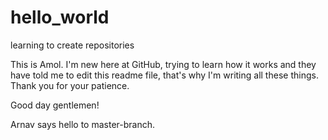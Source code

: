 # hello_world
learning to create repositories 

This is Amol. I'm new here at GitHub, trying to learn how it works and they have told me to edit this readme file, that's why I'm writing all these things. Thank you for your patience. 

Good day gentlemen!

Arnav says hello to master-branch.
